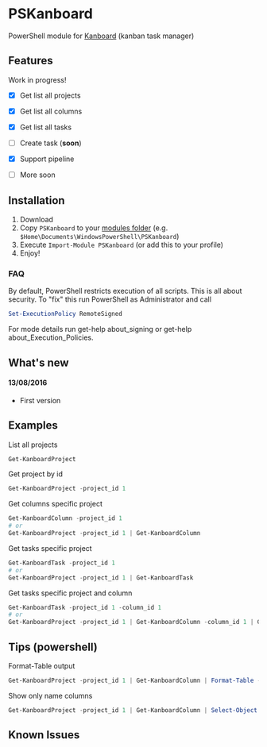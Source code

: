 # PSKanboard
PowerShell module for [Kanboard](https://kanboard.net/) (kanban task manager)
## Features

Work in progress!

- [x] Get list all projects
- [x] Get list all columns
- [x] Get list all tasks
- [ ] Create task (**soon**)
- [x] Support pipeline
- [ ] More soon


##  Installation

1. Download
2. Copy `PSKanboard` to your [modules folder](https://msdn.microsoft.com/en-us/library/dd878350(v=vs.85).aspx) (e.g. `$Home\Documents\WindowsPowerShell\PSKanboard`)
3. Execute `Import-Module PSKanboard` (or add this to your profile)
4. Enjoy!

### FAQ

By default, PowerShell restricts execution of all scripts. This is all about security. To "fix" this run PowerShell as Administrator and call
```powershell
Set-ExecutionPolicy RemoteSigned
```
For mode details run get-help about_signing or get-help about_Execution_Policies.

## What's new

#### 13/08/2016

* First version

## Examples

List all projects
```powershell
Get-KanboardProject
```
Get project by id
```powershell
Get-KanboardProject -project_id 1
```
Get columns specific project
```powershell
Get-KanboardColumn -project_id 1
# or
Get-KanboardProject -project_id 1 | Get-KanboardColumn
```
Get tasks specific project
```powershell
Get-KanboardTask -project_id 1
# or
Get-KanboardProject -project_id 1 | Get-KanboardTask
```
Get tasks specific project and column
```powershell
Get-KanboardTask -project_id 1 -column_id 1
# or
Get-KanboardProject -project_id 1 | Get-KanboardColumn -column_id 1 | Get-KanboardTask
```

## Tips (powershell)

Format-Table output
```powershell
Get-KanboardProject -project_id 1 | Get-KanboardColumn | Format-Table -Property * -AutoSize
```
Show only name columns
```powershell
Get-KanboardProject -project_id 1 | Get-KanboardColumn | Select-Object -Property name
```

## Known Issues
